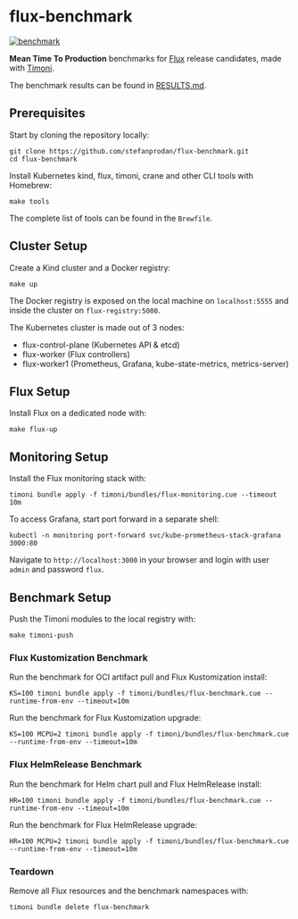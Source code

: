 # flux-benchmark

[![benchmark](https://github.com/fluxcd/flux-benchmark/actions/workflows/test.yaml/badge.svg)](https://github.com/fluxcd/flux-benchmark/actions/workflows/test.yaml)

**Mean Time To Production** benchmarks
for [Flux](https://fluxcd.io) release candidates,
made with [Timoni](https://github.com/stefanprodan/timoni).

The benchmark results can be found in [RESULTS.md](RESULTS.md).

## Prerequisites

Start by cloning the repository locally:

```shell
git clone https://github.com/stefanprodan/flux-benchmark.git
cd flux-benchmark
```

Install Kubernetes kind, flux, timoni, crane and other CLI tools with Homebrew:

```shell
make tools
```

The complete list of tools can be found in the `Brewfile`.

## Cluster Setup

Create a Kind cluster and a Docker registry:

```shell
make up
```

The Docker registry is exposed on the local machine on `localhost:5555`
and inside the cluster on `flux-registry:5000`. 

The Kubernetes cluster is made out of 3 nodes:
- flux-control-plane (Kubernetes API & etcd)
- flux-worker (Flux controllers)
- flux-worker1 (Prometheus, Grafana, kube-state-metrics, metrics-server)

## Flux Setup

Install Flux on a dedicated node with:

```shell
make flux-up
```

## Monitoring Setup

Install the Flux monitoring stack with:

```shell
timoni bundle apply -f timoni/bundles/flux-monitoring.cue --timeout 10m
```

To access Grafana, start port forward in a separate shell:

```shell
kubectl -n monitoring port-forward svc/kube-prometheus-stack-grafana  3000:80
```

Navigate to `http://localhost:3000` in your browser and login with user `admin` and password `flux`.

## Benchmark Setup

Push the Timoni modules to the local registry with:

```shell
make timoni-push
```

### Flux Kustomization Benchmark

Run the benchmark for OCI artifact pull and Flux Kustomization install:

```shell
KS=100 timoni bundle apply -f timoni/bundles/flux-benchmark.cue --runtime-from-env --timeout=10m
```

Run the benchmark for Flux Kustomization upgrade:

```shell
KS=100 MCPU=2 timoni bundle apply -f timoni/bundles/flux-benchmark.cue --runtime-from-env --timeout=10m
```

### Flux HelmRelease Benchmark

Run the benchmark for Helm chart pull and Flux HelmRelease install:

```shell
HR=100 timoni bundle apply -f timoni/bundles/flux-benchmark.cue --runtime-from-env --timeout=10m
```

Run the benchmark for Flux HelmRelease upgrade:

```shell
HR=100 MCPU=2 timoni bundle apply -f timoni/bundles/flux-benchmark.cue --runtime-from-env --timeout=10m
```

### Teardown

Remove all Flux resources and the benchmark namespaces with:

```shell
timoni bundle delete flux-benchmark
```
